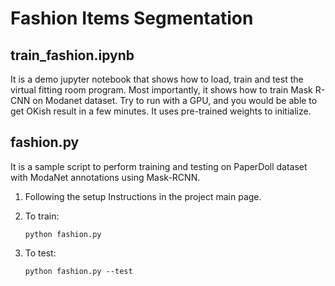 # Fashion Items Segmentation
## train_fashion.ipynb
It is a demo jupyter notebook that shows how to load, train and test the virtual fitting room program.
Most importantly, it shows how to train Mask R-CNN on Modanet dataset. Try to run with a GPU, and you would be able to get OKish result in a few minutes. It uses pre-trained weights to initialize.
## fashion.py
It is a sample script to perform training and testing on PaperDoll dataset with ModaNet annotations using Mask-RCNN.
1. Following the setup Instructions in the project main page.
2. To train:

       python fashion.py

3. To test:

       python fashion.py --test
       
